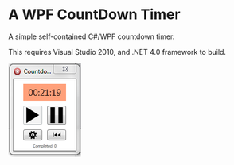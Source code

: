 #  A WPF CountDown Timer

A simple self-contained C#/WPF countdown timer.

This requires Visual Studio 2010, and .NET 4.0 framework to build.

![example](example.png)
